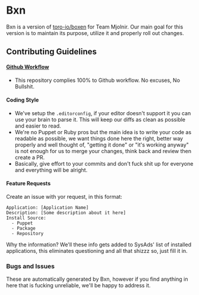 Bxn
===

Bxn is a version of [toro-io/boxen](https://github.com/toro-io) for Team
Mjolnir. Our main goal for this version is to maintain its purpose, utilize
it and properly roll out changes.

Contributing Guidelines
---

#### [Github Workflow](https://guides.github.com/introduction/flow/)

- This repository complies 100% to Github workflow. No excuses, No Bullshit.

#### Coding Style

- We've setup the `.editorconfig`, if your editor doesn't support it you can
  use your brain to parse it. This will keep our diffs as clean as possible and
  easier to read.
- We're no Puppet or Ruby pros but the main idea is to write your code as
  readable as possible, we want things done here the right, better way properly
  and well thought of, "getting it done" or "it's working anyway" is not
  enough for us to merge your changes, think back and review then create a PR.
- Basically, give effort to your commits and don't fuck shit up for everyone
  and everything will be alright.

#### Feature Requests

Create an issue with yor request, in this format:

```
Application: [Application Name]
Description: [Some description about it here]
Install Source:
  - Puppet
  - Package
  - Repository
```

Why the information? We'll these info gets added to SysAds' list of installed
applications, this eliminates questioning and all that shizzz so, just fill it
in.

### Bugs and Issues

These are automatically generated by Bxn, however if you find anything in here
that is fucking unreliable, we'll be happy to address it.
